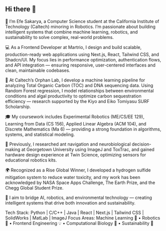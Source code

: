 ## Hi there 👋

👋 I’m Efe Sakarya, a Computer Science student at the California Institute of Technology (Caltech) minoring in Robotics. I’m passionate about building intelligent systems that combine machine learning, robotics, and sustainability to solve complex, real-world problems.

💻 As a Frontend Developer at Martrio, I design and build scalable, production-ready web applications using Next.js, React, Tailwind CSS, and Shadcn/UI. My focus lies in performance optimization, authentication flows, and API integration — ensuring responsive, user-centered interfaces and clean, maintainable codebases.

🧠 At Caltech’s Orphan Lab, I develop a machine learning pipeline for analyzing Total Organic Carbon (TOC) and DNA sequencing data. Using Random Forest regression, I model relationships between environmental conditions and algal productivity to optimize carbon sequestration efficiency — research supported by the Kiyo and Eiko Tomiyasu SURF Scholarship.

🎓 My coursework includes Experimental Robotics (ME/CS/EE 129), Learning from Data (CS 156), Applied Linear Algebra (ACM 104), and Discrete Mathematics (Ma 6) — providing a strong foundation in algorithms, systems, and statistical modeling.

🔬 Previously, I researched ant navigation and neurobiological decision-making at Georgetown University using ImageJ and ToxTrac, and gained hardware design experience at Twin Science, optimizing sensors for educational robotics kits.

🌍 Recognized as a Rise Global Winner, I developed a hydrogen sulfide mitigation system to reduce water toxicity, and my work has been acknowledged by NASA Space Apps Challenge, The Earth Prize, and the Chegg Global Student Prize.

🚀 I aim to bridge AI, robotics, and environmental technology — creating intelligent systems that drive both innovation and sustainability.

Tech Stack: Python | C/C++ | Java | React | Next.js | Tailwind CSS | SolidWorks | MatLab | ImageJ
Focus Areas: Machine Learning 🤖 • Robotics 🦾 • Frontend Engineering 💡 • Computational Biology 🧬 • Sustainability 🌱
